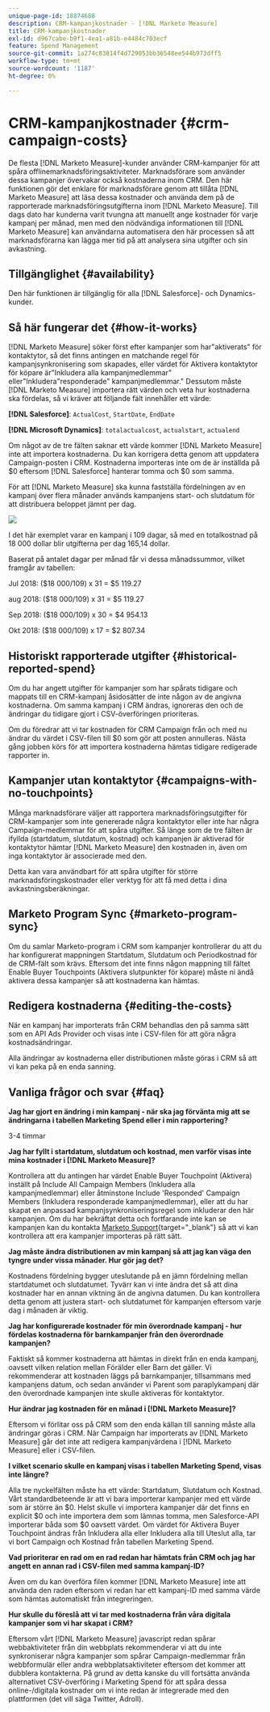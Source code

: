 ```yaml
---
unique-page-id: 18874688
description: CRM-kampanjkostnader - [!DNL Marketo Measure]
title: CRM-kampanjkostnader
exl-id: d967cabe-b9f1-4ea1-a81b-e4484c703ecf
feature: Spend Management
source-git-commit: 1a274c83814f4d729053bb36548ee544b973dff5
workflow-type: tm+mt
source-wordcount: '1187'
ht-degree: 0%

---
```


# CRM-kampanjkostnader {#crm-campaign-costs}

De flesta [!DNL Marketo Measure]-kunder använder CRM-kampanjer för att spåra offlinemarknadsföringsaktiviteter. Marknadsförare som använder dessa kampanjer övervakar också kostnaderna inom CRM. Den här funktionen gör det enklare för marknadsförare genom att tillåta [!DNL Marketo Measure] att läsa dessa kostnader och använda dem på de rapporterade marknadsföringsutgifterna inom [!DNL Marketo Measure]. Till dags dato har kunderna varit tvungna att manuellt ange kostnader för varje kampanj per månad, men med den nödvändiga informationen till [!DNL Marketo Measure] kan användarna automatisera den här processen så att marknadsförarna kan lägga mer tid på att analysera sina utgifter och sin avkastning.

## Tillgänglighet {#availability}

Den här funktionen är tillgänglig för alla [!DNL Salesforce]- och Dynamics-kunder.

## Så här fungerar det {#how-it-works}

[!DNL Marketo Measure] söker först efter kampanjer som har&quot;aktiverats&quot; för kontaktytor, så det finns antingen en matchande regel för kampanjsynkronisering som skapades, eller värdet för Aktivera kontaktytor för köpare är&quot;Inkludera alla kampanjmedlemmar&quot; eller&quot;Inkludera&quot;responderade&quot; kampanjmedlemmar.&quot; Dessutom måste [!DNL Marketo Measure] importera rätt värden och veta hur kostnaderna ska fördelas, så vi kräver att följande fält innehåller ett värde:

**[!DNL Salesforce]**: `ActualCost`, `StartDate`, `EndDate`

**[!DNL Microsoft Dynamics]**: `totalactualcost`, `actualstart`, `actualend`

Om något av de tre fälten saknar ett värde kommer [!DNL Marketo Measure] inte att importera kostnaderna. Du kan korrigera detta genom att uppdatera Campaign-posten i CRM. Kostnaderna importeras inte om de är inställda på $0 eftersom [!DNL Salesforce] hanterar tomma och $0 som samma.

För att [!DNL Marketo Measure] ska kunna fastställa fördelningen av en kampanj över flera månader används kampanjens start- och slutdatum för att distribuera beloppet jämnt per dag.

![](assets/1.jpg)

I det här exemplet varar en kampanj i 109 dagar, så med en totalkostnad på 18 000 dollar blir utgifterna per dag 165,14 dollar.

Baserat på antalet dagar per månad får vi dessa månadssummor, vilket framgår av tabellen:

Jul 2018: ($18 000/109) x 31 = $5 119.27

aug 2018: ($18 000/109) x 31 = $5 119.27

Sep 2018: ($18 000/109) x 30 = $4 954.13

Okt 2018: ($18 000/109) x 17 = $2 807.34

## Historiskt rapporterade utgifter {#historical-reported-spend}

Om du har angett utgifter för kampanjer som har spårats tidigare och mappats till en CRM-kampanj åsidosätter de inte någon av de angivna kostnaderna. Om samma kampanj i CRM ändras, ignoreras den och de ändringar du tidigare gjort i CSV-överföringen prioriteras.

Om du föredrar att vi tar kostnaden för CRM Campaign från och med nu ändrar du värdet i CSV-filen till $0 som gör att posten annulleras. Nästa gång jobben körs för att importera kostnaderna hämtas tidigare redigerade rapporter in.

## Kampanjer utan kontaktytor {#campaigns-with-no-touchpoints}

Många marknadsförare väljer att rapportera marknadsföringsutgifter för CRM-kampanjer som inte genererade några kontaktytor eller inte har några Campaign-medlemmar för att spåra utgifter. Så länge som de tre fälten är ifyllda (startdatum, slutdatum, kostnad) och kampanjen är aktiverad för kontaktytor hämtar [!DNL Marketo Measure] den kostnaden in, även om inga kontaktytor är associerade med den.

Detta kan vara användbart för att spåra utgifter för större marknadsföringskostnader eller verktyg för att få med detta i dina avkastningsberäkningar.

## Marketo Program Sync {#marketo-program-sync}

Om du samlar Marketo-program i CRM som kampanjer kontrollerar du att du har konfigurerat mappningen Startdatum, Slutdatum och Periodkostnad för de CRM-fält som krävs. Eftersom det inte finns någon mappning till fältet Enable Buyer Touchpoints (Aktivera slutpunkter för köpare) måste ni ändå aktivera dessa kampanjer så att kostnaderna kan hämtas.

## Redigera kostnaderna {#editing-the-costs}

När en kampanj har importerats från CRM behandlas den på samma sätt som en API Ads Provider och visas inte i CSV-filen för att göra några kostnadsändringar.

Alla ändringar av kostnaderna eller distributionen måste göras i CRM så att vi kan peka på en enda sanning.

## Vanliga frågor och svar {#faq}

**Jag har gjort en ändring i min kampanj - när ska jag förvänta mig att se ändringarna i tabellen Marketing Spend eller i min rapportering?**

3-4 timmar

**Jag har fyllt i startdatum, slutdatum och kostnad, men varför visas inte mina kostnader i [!DNL Marketo Measure]?**

Kontrollera att du antingen har värdet Enable Buyer Touchpoint (Aktivera) inställt på Include All Campaign Members (Inkludera alla kampanjmedlemmar) eller åtminstone Include &#39;Responded&#39; Campaign Members (Inkludera responderade kampanjmedlemmar), eller att du har skapat en anpassad kampanjsynkroniseringsregel som inkluderar den här kampanjen. Om du har bekräftat detta och fortfarande inte kan se kampanjen kan du kontakta [Marketo Support](https://nation.marketo.com/t5/support/ct-p/Support){target="_blank"} så att vi kan kontrollera att era kampanjer importeras på rätt sätt.

**Jag måste ändra distributionen av min kampanj så att jag kan väga den tyngre under vissa månader. Hur gör jag det?**

Kostnadens fördelning bygger uteslutande på en jämn fördelning mellan startdatumet och slutdatumet. Tyvärr kan vi inte ändra det så att dina kostnader har en annan viktning än de angivna datumen. Du kan kontrollera detta genom att justera start- och slutdatumet för kampanjen eftersom varje dag i månaden är viktig.

**Jag har konfigurerade kostnader för min överordnade kampanj - hur fördelas kostnaderna för barnkampanjer från den överordnade kampanjen?**

Faktiskt så kommer kostnaderna att hämtas in direkt från en enda kampanj, oavsett vilken relation mellan Förälder eller Barn det gäller. Vi rekommenderar att kostnaden läggs på barnkampanjer, tillsammans med kampanjens datum, och sedan använder vi Parent som paraplykampanj där den överordnade kampanjen inte skulle aktiveras för kontaktytor.

**Hur ändrar jag kostnaden för en månad i [!DNL Marketo Measure]?**

Eftersom vi förlitar oss på CRM som den enda källan till sanning måste alla ändringar göras i CRM. När Campaign har importerats av [!DNL Marketo Measure] går det inte att redigera kampanjvärdena i [!DNL Marketo Measure] eller i CSV-filen.

**I vilket scenario skulle en kampanj visas i tabellen Marketing Spend, visas inte längre?**

Alla tre nyckelfälten måste ha ett värde: Startdatum, Slutdatum och Kostnad. Vårt standardbeteende är att vi bara importerar kampanjer med ett värde som är större än $0. Helst skulle vi importera kampanjer där det finns en explicit $0 och inte importera dem som lämnas tomma, men Salesforce-API importerar båda som $0 oavsett värdet. Om värdet för Aktivera Buyer Touchpoint ändras från Inkludera alla eller Inkludera alla till Uteslut alla, tar vi bort Campaign och Kostnad från tabellen Marketing Spend.

**Vad prioriterar en rad om en rad redan har hämtats från CRM och jag har angett en annan rad i CSV-filen med samma kampanj-ID?**

Även om du kan överföra filen kommer [!DNL Marketo Measure] inte att använda den raden eftersom vi redan har ett kampanj-ID med samma värde som hämtas automatiskt från integreringen.

**Hur skulle du föreslå att vi tar med kostnaderna från våra digitala kampanjer som vi har skapat i CRM?**

Eftersom vårt [!DNL Marketo Measure] javascript redan spårar webbaktiviteter från din webbplats rekommenderar vi att du inte synkroniserar några kampanjer som spårar Campaign-medlemmar från webbformulär eller andra webbplatsaktiviteter eftersom det kommer att dubblera kontakterna. På grund av detta kanske du vill fortsätta använda alternativet CSV-överföring i Marketing Spend för att spåra dessa online-/digitala kostnader om vi inte redan är integrerade med den plattformen (det vill säga Twitter, Adroll).
